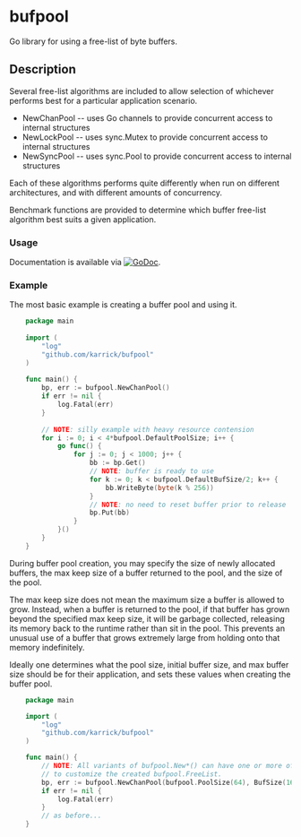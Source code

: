 # bufpool

Go library for using a free-list of byte buffers.

## Description

Several free-list algorithms are included to allow selection of
whichever performs best for a particular application scenario.

* NewChanPool -- uses Go channels to provide concurrent access to internal structures
* NewLockPool -- uses sync.Mutex to provide concurrent access to internal structures
* NewSyncPool -- uses sync.Pool to provide concurrent access to internal structures

Each of these algorithms performs quite differently when run on
different architectures, and with different amounts of concurrency.

Benchmark functions are provided to determine which buffer free-list
algorithm best suits a given application.

### Usage

Documentation is available via
[![GoDoc](https://godoc.org/github.com/karrick/bufpool?status.svg)](https://godoc.org/github.com/karrick/bufpool).

### Example

The most basic example is creating a buffer pool and using it.

```Go
    package main
    
    import (
    	"log"
    	"github.com/karrick/bufpool"
    )
    
    func main() {
    	bp, err := bufpool.NewChanPool()
    	if err != nil {
    		log.Fatal(err)
    	}
    
    	// NOTE: silly example with heavy resource contension
    	for i := 0; i < 4*bufpool.DefaultPoolSize; i++ {
    		go func() {
    			for j := 0; j < 1000; j++ {
    				bb := bp.Get()
    				// NOTE: buffer is ready to use
    				for k := 0; k < bufpool.DefaultBufSize/2; k++ {
    					bb.WriteByte(byte(k % 256))
    				}
    				// NOTE: no need to reset buffer prior to release
    				bp.Put(bb)
    			}
    		}()
    	}
    }
```

During buffer pool creation, you may specify the size of newly
allocated buffers, the max keep size of a buffer returned to the pool,
and the size of the pool.

The max keep size does not mean the maximum size a buffer is allowed
to grow. Instead, when a buffer is returned to the pool, if that
buffer has grown beyond the specified max keep size, it will be
garbage collected, releasing its memory back to the runtime rather
than sit in the pool.  This prevents an unusual use of a buffer that
grows extremely large from holding onto that memory indefinitely.

Ideally one determines what the pool size, initial buffer size, and
max buffer size should be for their application, and sets these values
when creating the buffer pool.

```Go
    package main

    import (
        "log"
        "github.com/karrick/bufpool"
    )

    func main() {
        // NOTE: All variants of bufpool.New*() can have one or more of BufSize(), MaxKeep(), andPoolSize()
        // to customize the created bufpool.FreeList.
        bp, err := bufpool.NewChanPool(bufpool.PoolSize(64), BufSize(16*1024), MaxKeep(128*1024))
        if err != nil {
            log.Fatal(err)
        }
        // as before...
    }
```
